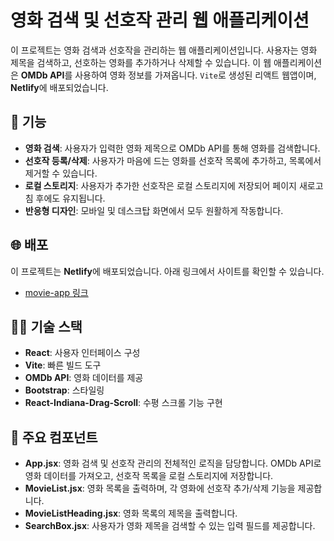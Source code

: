 # 영화 검색 및 선호작 관리 웹 애플리케이션

이 프로젝트는 영화 검색과 선호작을 관리하는 웹 애플리케이션입니다. 사용자는 영화 제목을 검색하고, 선호하는 영화를 추가하거나 삭제할 수 있습니다. 이 웹 애플리케이션은 **OMDb API**를 사용하여 영화 정보를 가져옵니다. `Vite`로 생성된 리액트 웹앱이며, **Netlify**에 배포되었습니다.

## 🚀 기능

- **영화 검색**: 사용자가 입력한 영화 제목으로 OMDb API를 통해 영화를 검색합니다.
- **선호작 등록/삭제**: 사용자가 마음에 드는 영화를 선호작 목록에 추가하고, 목록에서 제거할 수 있습니다.
- **로컬 스토리지**: 사용자가 추가한 선호작은 로컬 스토리지에 저장되어 페이지 새로고침 후에도 유지됩니다.
- **반응형 디자인**: 모바일 및 데스크탑 화면에서 모두 원활하게 작동합니다.

## 🌐 배포

이 프로젝트는 **Netlify**에 배포되었습니다. 아래 링크에서 사이트를 확인할 수 있습니다.

- [movie-app 링크](https://sparkling-malasada-c8ff3d.netlify.app/)

## 🧑‍💻 기술 스택

- **React**: 사용자 인터페이스 구성
- **Vite**: 빠른 빌드 도구
- **OMDb API**: 영화 데이터를 제공
- **Bootstrap**: 스타일링
- **React-Indiana-Drag-Scroll**: 수평 스크롤 기능 구현

## 🎥 주요 컴포넌트

- **App.jsx**: 영화 검색 및 선호작 관리의 전체적인 로직을 담당합니다. OMDb API로 영화 데이터를 가져오고, 선호작 목록을 로컬 스토리지에 저장합니다.
- **MovieList.jsx**: 영화 목록을 출력하며, 각 영화에 선호작 추가/삭제 기능을 제공합니다.
- **MovieListHeading.jsx**: 영화 목록의 제목을 출력합니다.
- **SearchBox.jsx**: 사용자가 영화 제목을 검색할 수 있는 입력 필드를 제공합니다.
